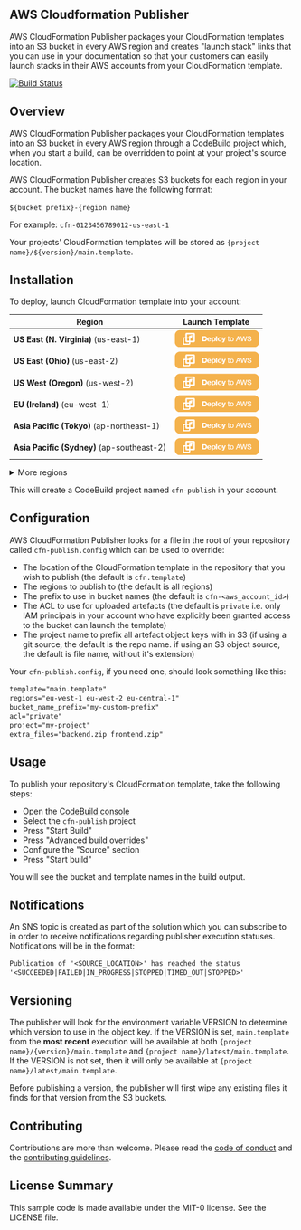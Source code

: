 ## AWS Cloudformation Publisher

AWS CloudFormation Publisher packages your CloudFormation templates into an S3 bucket in every AWS region and creates "launch stack" links that you can use in your documentation so that your customers can easily launch stacks in their AWS accounts from your CloudFormation template.

[![Build Status](https://travis-ci.org/aws-samples/aws-cloudformation-publisher.svg?branch=master)](https://travis-ci.org/aws-samples/aws-cloudformation-publisher)

## Overview

AWS CloudFormation Publisher packages your CloudFormation templates into an S3 bucket in every AWS region through a CodeBuild project which, when you start a build, can be overridden to point at your project's source location.

AWS CloudFormation Publisher creates S3 buckets for each region in your account. The bucket names have the following format:

`${bucket prefix}-{region name}`

For example: `cfn-0123456789012-us-east-1`

Your projects' CloudFormation templates will be stored as `{project name}/${version}/main.template`.

## Installation

To deploy, launch CloudFormation template into your account:

|Region|Launch Template|
|------|---------------|
|**US East (N. Virginia)** (us-east-1) | [![Launch the CloudFormationPublisher Stack with CloudFormation](docs/deploy-to-aws.png)](https://console.aws.amazon.com/cloudformation/home?region=us-east-1#/stacks/new?stackName=aws-cloudformation-publisher&templateURL=https://solution-builders-us-east-1.s3.us-east-1.amazonaws.com/aws-cloudformation-publisher/latest/main.template)|
|**US East (Ohio)** (us-east-2) | [![Launch the CloudFormationPublisher Stack with CloudFormation](docs/deploy-to-aws.png)](https://console.aws.amazon.com/cloudformation/home?region=us-east-2#/stacks/new?stackName=aws-cloudformation-publisher&templateURL=https://solution-builders-us-east-2.s3.us-east-2.amazonaws.com/aws-cloudformation-publisher/latest/main.template)|
|**US West (Oregon)** (us-west-2) | [![Launch the aws-cloudformation-publisher Stack with CloudFormation](docs/deploy-to-aws.png)](https://console.aws.amazon.com/cloudformation/home?region=us-west-2#/stacks/new?stackName=aws-cloudformation-publisher&templateURL=https://solution-builders-us-west-2.s3.us-west-2.amazonaws.com/aws-cloudformation-publisher/latest/main.template)|
|**EU (Ireland)** (eu-west-1) | [![Launch the aws-cloudformation-publisher Stack with CloudFormation](docs/deploy-to-aws.png)](https://console.aws.amazon.com/cloudformation/home?region=eu-west-1#/stacks/new?stackName=aws-cloudformation-publisher&templateURL=https://solution-builders-eu-west-1.s3.eu-west-1.amazonaws.com/aws-cloudformation-publisher/latest/main.template)|
|**Asia Pacific (Tokyo)** (ap-northeast-1) | [![Launch the aws-cloudformation-publisher Stack with CloudFormation](docs/deploy-to-aws.png)](https://console.aws.amazon.com/cloudformation/home?region=ap-northeast-1#/stacks/new?stackName=aws-cloudformation-publisher&templateURL=https://solution-builders-ap-northeast-1.s3.ap-northeast-1.amazonaws.com/aws-cloudformation-publisher/latest/main.template)|
|**Asia Pacific (Sydney)** (ap-southeast-2) | [![Launch the aws-cloudformation-publisher Stack with CloudFormation](docs/deploy-to-aws.png)](https://console.aws.amazon.com/cloudformation/home?region=ap-southeast-2#/stacks/new?stackName=aws-cloudformation-publisher&templateURL=https://solution-builders-ap-southeast-2.s3.ap-southeast-2.amazonaws.com/aws-cloudformation-publisher/latest/main.template)|

<details>
  <summary>More regions</summary>
  
|Region|Launch Template|
|------|---------------|
|**US West (N. California)** (us-west-1) | [![Launch the aws-cloudformation-publisher Stack with CloudFormation](docs/deploy-to-aws.png)](https://console.aws.amazon.com/cloudformation/home?region=us-west-1#/stacks/new?stackName=aws-cloudformation-publisher&templateURL=https://solution-builders-us-west-1.s3.us-west-1.amazonaws.com/aws-cloudformation-publisher/latest/main.template)|
|**Asia Pacific (Hong Kong)** (ap-east-1) | [![Launch the aws-cloudformation-publisher Stack with CloudFormation](docs/deploy-to-aws.png)](https://console.aws.amazon.com/cloudformation/home?region=ap-east-1#/stacks/new?stackName=aws-cloudformation-publisher&templateURL=https://solution-builders-ap-east-1.s3.ap-east-1.amazonaws.com/aws-cloudformation-publisher/latest/main.template)|
|**Asia Pacific (Mumbai)** (ap-south-1) | [![Launch the aws-cloudformation-publisher Stack with CloudFormation](docs/deploy-to-aws.png)](https://console.aws.amazon.com/cloudformation/home?region=ap-south-1#/stacks/new?stackName=aws-cloudformation-publisher&templateURL=https://solution-builders-ap-south-1.s3.ap-south-1.amazonaws.com/aws-cloudformation-publisher/latest/main.template)|
|**Asia Pacific (Seoul)** (ap-northeast-2) | [![Launch the aws-cloudformation-publisher Stack with CloudFormation](docs/deploy-to-aws.png)](https://console.aws.amazon.com/cloudformation/home?region=ap-northeast-2#/stacks/new?stackName=aws-cloudformation-publisher&templateURL=https://solution-builders-ap-northeast-2.s3.ap-northeast-2.amazonaws.com/aws-cloudformation-publisher/latest/main.template)|
|**Asia Pacific (Singapore)** (ap-southeast-1) | [![Launch the aws-cloudformation-publisher Stack with CloudFormation](docs/deploy-to-aws.png)](https://console.aws.amazon.com/cloudformation/home?region=ap-south-1#/stacks/new?stackName=aws-cloudformation-publisher&templateURL=https://solution-builders-ap-southeast-1.s3.ap-southeast-1.amazonaws.com/aws-cloudformation-publisher/latest/main.template)|
|**Canada (Central)** (ca-central-1) | [![Launch the aws-cloudformation-publisher Stack with CloudFormation](docs/deploy-to-aws.png)](https://console.aws.amazon.com/cloudformation/home?region=ca-central-1#/stacks/new?stackName=aws-cloudformation-publisher&templateURL=https://solution-builders-ca-central-1.s3.ca-central-1.amazonaws.com/aws-cloudformation-publisher/latest/main.template)|
|**EU (London)** (eu-west-2) | [![Launch the aws-cloudformation-publisher Stack with CloudFormation](docs/deploy-to-aws.png)](https://console.aws.amazon.com/cloudformation/home?region=eu-west-1#/stacks/new?stackName=aws-cloudformation-publisher&templateURL=https://solution-builders-eu-west-2.s3.eu-west-2.amazonaws.com/aws-cloudformation-publisher/latest/main.template)|
|**EU (Frankfurt)** (eu-west-3) | [![Launch the aws-cloudformation-publisher Stack with CloudFormation](docs/deploy-to-aws.png)](https://console.aws.amazon.com/cloudformation/home?region=eu-west-1#/stacks/new?stackName=aws-cloudformation-publisher&templateURL=https://solution-builders-eu-west-3.s3.eu-west-3.amazonaws.com/aws-cloudformation-publisher/latest/main.template)|
|**EU (Stockholm)** (eu-north-1) | [![Launch the aws-cloudformation-publisher Stack with CloudFormation](docs/deploy-to-aws.png)](https://console.aws.amazon.com/cloudformation/home?region=eu-west-1#/stacks/new?stackName=aws-cloudformation-publisher&templateURL=https://solution-builders-eu-north-1.s3.eu-north-1.amazonaws.com/aws-cloudformation-publisher/latest/main.template)|
|**South America (Sao Paulo)** (sa-east-1) | [![Launch the aws-cloudformation-publisher Stack with CloudFormation](docs/deploy-to-aws.png)](https://console.aws.amazon.com/cloudformation/home?region=eu-west-1#/stacks/new?stackName=aws-cloudformation-publisher&templateURL=https://solution-builders-sa-east-1.s3.sa-east-1.amazonaws.com/aws-cloudformation-publisher/latest/main.template)|
</details>

This will create a CodeBuild project named `cfn-publish` in your account.

## Configuration

AWS CloudFormation Publisher looks for a file in the root of your repository called `cfn-publish.config` which can be used to override:
* The location of the CloudFormation template in the repository that you wish to publish (the default is `cfn.template`)
* The regions to publish to (the default is all regions)
* The prefix to use in bucket names (the default is `cfn-<aws_account_id>`)
* The ACL to use for uploaded artefacts (the default is `private` i.e. only IAM principals in your account who have explicitly been granted access to the bucket can launch the template) 
* The project name to prefix all artefact object keys with in S3 (if using a git source, the default is the repo name. if using an S3 object source, the default is file name, without it's extension)

Your `cfn-publish.config`, if you need one, should look something like this:
```
template="main.template"
regions="eu-west-1 eu-west-2 eu-central-1"
bucket_name_prefix="my-custom-prefix"
acl="private"
project="my-project"
extra_files="backend.zip frontend.zip"
```

## Usage

To publish your repository's CloudFormation template, take the following steps:

* Open the [CodeBuild console](https://console.aws.amazon.com/codesuite/codebuild/projects/)
* Select the `cfn-publish` project
* Press "Start Build"
* Press "Advanced build overrides"
* Configure the "Source" section
* Press "Start build"

You will see the bucket and template names in the build output.

## Notifications

An SNS topic is created as part of the solution which you can subscribe to in order to receive
notifications regarding publisher execution statuses. Notifications will be in the format: 

```
Publication of '<SOURCE_LOCATION>' has reached the status '<SUCCEEDED|FAILED|IN_PROGRESS|STOPPED|TIMED_OUT|STOPPED>'
```

## Versioning

The publisher will look for the environment variable VERSION to determine which version to use in the object key. If the VERSION is set, `main.template` from the **most recent** execution will be available at both `{project name}/{version}/main.template` and `{project name}/latest/main.template`. If the VERSION is not set, then it will only be available at `{project name}/latest/main.template`.

Before publishing a version, the publisher will first wipe any existing files it finds for that version from the S3 buckets.

## Contributing

Contributions are more than welcome. Please read the [code of conduct](CODE_OF_CONDUCT.md) and the [contributing guidelines](CONTRIBUTING.md).

## License Summary

This sample code is made available under the MIT-0 license. See the LICENSE file.
